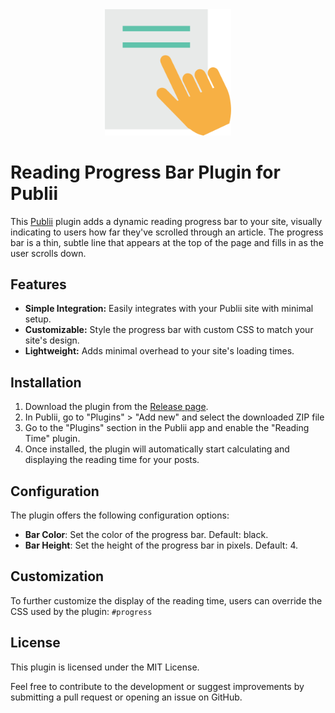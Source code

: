 <div align="center">
  <img src="https://raw.githubusercontent.com/htejera/publii-reading-progress-bar/dfd3f789270aa3cfa262c6375a652e6cea554274/thumbnail.svg" width= "40%" height="40%" alt="Reading Progress Bar Plugin for Publii">
</div>

# Reading Progress Bar Plugin for Publii

This [Publii](https://getpublii.com) plugin adds a dynamic reading progress bar to your site, visually indicating to users how far they've scrolled through an article. The progress bar is a thin, subtle line that appears at the top of the page and fills in as the user scrolls down.

## Features

- **Simple Integration:** Easily integrates with your Publii site with minimal setup.
- **Customizable:** Style the progress bar with custom CSS to match your site's design.
- **Lightweight:** Adds minimal overhead to your site's loading times.

## Installation

1. Download the plugin from the [Release page]().
2. In Publii, go to "Plugins" > "Add new" and select the downloaded ZIP file
3. Go to the "Plugins" section in the Publii app and enable the "Reading Time" plugin.
4. Once installed, the plugin will automatically start calculating and displaying the reading time for your posts.

## Configuration

The plugin offers the following configuration options:

- **Bar Color**: Set the color of the progress bar. Default: black.
- **Bar Height**: Set the height of the progress bar in pixels. Default: 4.


## Customization

To further customize the display of the reading time, users can override the CSS used by the plugin: `#progress`


## License

This plugin is licensed under the MIT License.

Feel free to contribute to the development or suggest improvements by submitting a pull request or opening an issue on GitHub.



